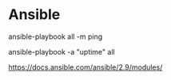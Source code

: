 # Ansible

ansible-playbook all -m ping 

ansible-playbook -a "uptime" all

https://docs.ansible.com/ansible/2.9/modules/